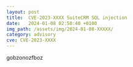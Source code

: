 ```yaml
---
layout: post
title:  CVE-2023-XXXX SuiteCRM SQL injection
date:   2024-01-08 02:50:40 +0100
img_path: /assets/img/2024-01-08-XXXXX/
category: advisory
cve: CVE-2023-XXXX
---
```




gobzonozfboz